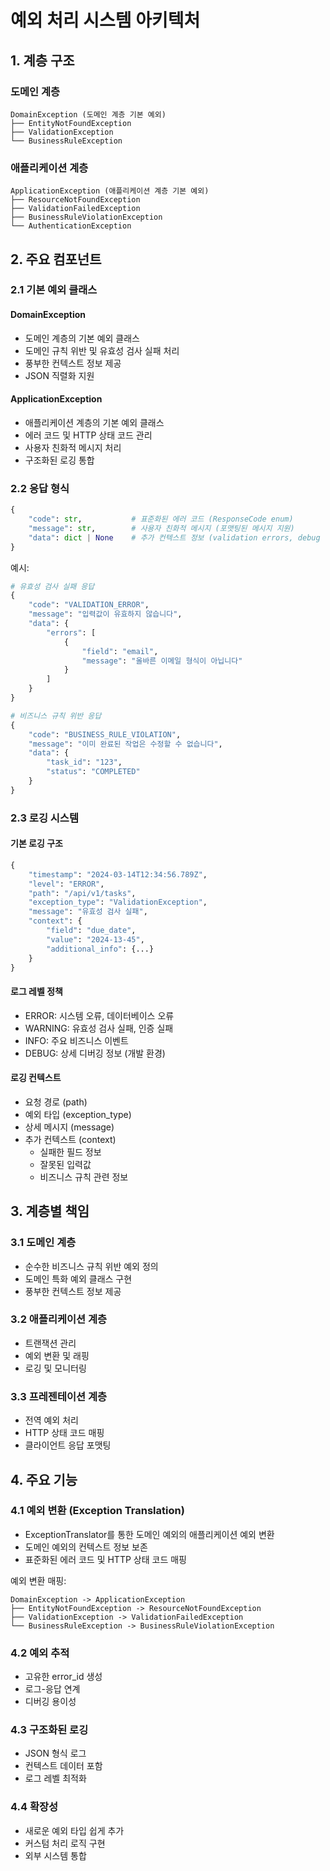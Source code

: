 # 예외 처리 시스템 아키텍처

## 1. 계층 구조

### 도메인 계층
```
DomainException (도메인 계층 기본 예외)
├── EntityNotFoundException
├── ValidationException
└── BusinessRuleException
```

### 애플리케이션 계층
```
ApplicationException (애플리케이션 계층 기본 예외)
├── ResourceNotFoundException
├── ValidationFailedException
├── BusinessRuleViolationException
└── AuthenticationException
```

## 2. 주요 컴포넌트

### 2.1 기본 예외 클래스
#### DomainException
- 도메인 계층의 기본 예외 클래스
- 도메인 규칙 위반 및 유효성 검사 실패 처리
- 풍부한 컨텍스트 정보 제공
- JSON 직렬화 지원

#### ApplicationException
- 애플리케이션 계층의 기본 예외 클래스
- 에러 코드 및 HTTP 상태 코드 관리
- 사용자 친화적 메시지 처리
- 구조화된 로깅 통합

### 2.2 응답 형식
```python
{
    "code": str,           # 표준화된 에러 코드 (ResponseCode enum)
    "message": str,        # 사용자 친화적 메시지 (포맷팅된 메시지 지원)
    "data": dict | None    # 추가 컨텍스트 정보 (validation errors, debug 정보 등)
}
```

예시:
```python
# 유효성 검사 실패 응답
{
    "code": "VALIDATION_ERROR",
    "message": "입력값이 유효하지 않습니다",
    "data": {
        "errors": [
            {
                "field": "email",
                "message": "올바른 이메일 형식이 아닙니다"
            }
        ]
    }
}

# 비즈니스 규칙 위반 응답
{
    "code": "BUSINESS_RULE_VIOLATION",
    "message": "이미 완료된 작업은 수정할 수 없습니다",
    "data": {
        "task_id": "123",
        "status": "COMPLETED"
    }
}
```

### 2.3 로깅 시스템
#### 기본 로깅 구조
```python
{
    "timestamp": "2024-03-14T12:34:56.789Z",
    "level": "ERROR",
    "path": "/api/v1/tasks",
    "exception_type": "ValidationException",
    "message": "유효성 검사 실패",
    "context": {
        "field": "due_date",
        "value": "2024-13-45",
        "additional_info": {...}
    }
}
```

#### 로그 레벨 정책
- ERROR: 시스템 오류, 데이터베이스 오류
- WARNING: 유효성 검사 실패, 인증 실패
- INFO: 주요 비즈니스 이벤트
- DEBUG: 상세 디버깅 정보 (개발 환경)

#### 로깅 컨텍스트
- 요청 경로 (path)
- 예외 타입 (exception_type)
- 상세 메시지 (message)
- 추가 컨텍스트 (context)
  - 실패한 필드 정보
  - 잘못된 입력값
  - 비즈니스 규칙 관련 정보

## 3. 계층별 책임

### 3.1 도메인 계층
- 순수한 비즈니스 규칙 위반 예외 정의
- 도메인 특화 예외 클래스 구현
- 풍부한 컨텍스트 정보 제공

### 3.2 애플리케이션 계층
- 트랜잭션 관리
- 예외 변환 및 래핑
- 로깅 및 모니터링

### 3.3 프레젠테이션 계층
- 전역 예외 처리
- HTTP 상태 코드 매핑
- 클라이언트 응답 포맷팅

## 4. 주요 기능

### 4.1 예외 변환 (Exception Translation)
- ExceptionTranslator를 통한 도메인 예외의 애플리케이션 예외 변환
- 도메인 예외의 컨텍스트 정보 보존
- 표준화된 에러 코드 및 HTTP 상태 코드 매핑

예외 변환 매핑:
```
DomainException -> ApplicationException
├── EntityNotFoundException -> ResourceNotFoundException
├── ValidationException -> ValidationFailedException
└── BusinessRuleException -> BusinessRuleViolationException
```

### 4.2 예외 추적
- 고유한 error_id 생성
- 로그-응답 연계
- 디버깅 용이성

### 4.3 구조화된 로깅
- JSON 형식 로그
- 컨텍스트 데이터 포함
- 로그 레벨 최적화

### 4.4 확장성
- 새로운 예외 타입 쉽게 추가
- 커스텀 처리 로직 구현
- 외부 시스템 통합 